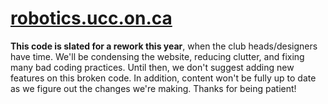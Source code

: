 # [robotics.ucc.on.ca](http://robotics.ucc.on.ca)

**This code is slated for a rework this year**, when the club heads/designers have time. We'll be condensing the website, reducing clutter, and fixing many bad coding practices. Until then, we don't suggest adding new features on this broken code. In addition, content won't be fully up to date as we figure out the changes we're making. Thanks for being patient!
